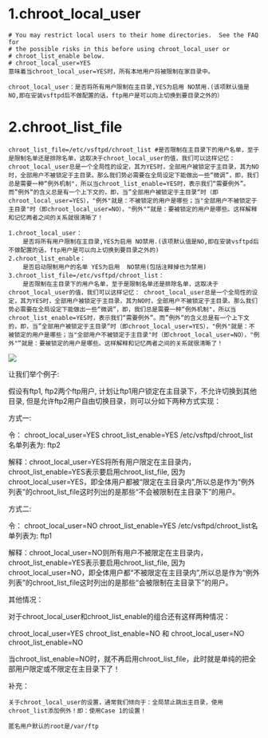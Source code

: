 # 1.chroot_local_user

```
# You may restrict local users to their home directories.  See the FAQ for
# the possible risks in this before using chroot_local_user or
# chroot_list_enable below.
# chroot_local_user=YES
意味着当chroot_local_user=YES时，所有本地用户将被限制在家目录中。

chroot_local_user：是否将所有用户限制在主目录,YES为启用 NO禁用.(该项默认值是NO,即在安装vsftpd后不做配置的话，ftp用户是可以向上切换到要目录之外的）
```

# 2.chroot_list_file

```
chroot_list_file=/etc/vsftpd/chroot_list #是否限制在主目录下的用户名单，至于是限制名单还是排除名单，这取决于chroot_local_user的值，我们可以这样记忆： chroot_local_user总是一个全局性的设定，其为YES时，全部用户被锁定于主目录，其为NO时，全部用户不被锁定于主目录。那么我们势必需要在全局设定下能做出一些“微调”，即，我们总是需要一种“例外机制"，所以当chroot_list_enable=YES时，表示我们“需要例外”。而”例外“的含义总是有一个上下文的，即，当”全部用户被锁定于主目录“时（即chroot_local_user=YES），"例外"就是：不被锁定的用户是哪些；当"全部用户不被锁定于主目录"时（即chroot_local_user=NO），"例外"“就是：要被锁定的用户是哪些。这样解释和记忆两者之间的关系就很清晰了！
```



    1.chroot_local_user：
    	是否将所有用户限制在主目录,YES为启用 NO禁用.(该项默认值是NO,即在安装vsftpd后不做配置的话，ftp用户是可以向上切换到要目录之外的)
    2.chroot_list_enable：
    	是否启动限制用户的名单 YES为启用  NO禁用(包括注释掉也为禁用)
    3.chroot_list_file=/etc/vsftpd/chroot_list：
    	是否限制在主目录下的用户名单，至于是限制名单还是排除名单，这取决于chroot_local_user的值，我们可以这样记忆： chroot_local_user总是一个全局性的设定，其为YES时，全部用户被锁定于主目录，其为NO时，全部用户不被锁定于主目录。那么我们势必需要在全局设定下能做出一些“微调”，即，我们总是需要一种“例外机制"，所以当chroot_list_enable=YES时，表示我们“需要例外”。而”例外“的含义总是有一个上下文的，即，当”全部用户被锁定于主目录“时（即chroot_local_user=YES），"例外"就是：不被锁定的用户是哪些；当"全部用户不被锁定于主目录"时（即chroot_local_user=NO），"例外"“就是：要被锁定的用户是哪些。这样解释和记忆两者之间的关系就很清晰了！

 ![](C:\Users\ftibw\Desktop\ftp\vsftp_chroot.jpg)

让我们举个例子:

假设有ftp1, ftp2两个ftp用户, 计划让ftp1用户锁定在主目录下，不允许切换到其他目录, 但是允许ftp2用户自由切换目录，则可以分如下两种方式实现：

方式一:

令：
chroot_local_user=YES
chroot_list_enable=YES
/etc/vsftpd/chroot_list名单列表为:
ftp2

解释：chroot_local_user=YES将所有用户限定在主目录内，chroot_list_enable=YES表示要启用chroot_list_file, 因为chroot_local_user=YES，即全体用户都被“限定在主目录内”,所以总是作为“例外列表”的chroot_list_file这时列出的是那些“不会被限制在主目录下”的用户。

方式二:

令：
chroot_local_user=NO
chroot_list_enable=YES
/etc/vsftpd/chroot_list名单列表为:
ftp1

解释：chroot_local_user=NO则所有用户不被限定在主目录内，chroot_list_enable=YES表示要启用chroot_list_file, 因为chroot_local_user=NO，即全体用户都“不被限定在主目录内”,所以总是作为“例外列表”的chroot_list_file这时列出的是那些“会被限制在主目录下”的用户。


其他情况：


对于chroot_local_user和chroot_list_enable的组合还有这样两种情况：


chroot_local_user=YES
chroot_list_enable=NO
和
chroot_local_user=NO
chroot_list_enable=NO

当chroot_list_enable=NO时，就不再启用chroot_list_file，此时就是单纯的把全部用户限定或不限定在主目录下了！

补充：

    关于chroot_local_user的设置，通常我们倾向于：全局禁止跳出主目录，使用chroot_list添加例外！即：使用Case 1的设置！
    
    匿名用户默认的root是/var/ftp
